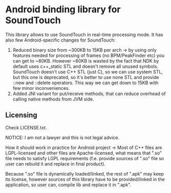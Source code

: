 # Android binding library for SoundTouch
This library allows to use SoundTouch in real-time processing mode.
It has also few Android-specific changes for SoundTouch:
1. Reduced binary size from ~300KB to 15KB per arch -> by using only features
needed for processing of frames (no BPM/PeakFinder etc) you can get to ~80KB.
However ~60KB is wasted by the fact that NDK by default uses c++\_static STL
and doesn't remove all unused symbols. SoundTouch doesn't use C++ STL (just C),
so we can use system STL, but this one is deprecated, so it's better to use
none STL and provide ::new and ::delete operators. This way we can get down to
15KB with few minor inconveniences.
2. Added JNI variant for put/receive methods, that can reduce overhead
of calling native methods from JVM side.

## Licensing
Check LICENSE.txt.


NOTICE: I am not a lawyer and this is not legal advice.

How it should work in practice for Android project ->
Most of C++ files are LGPL-licensed and other files are Apache-licensed,
what means that ".so" file needs to satisfy LGPL requirements (f.e. provide
sources of ".so" file so user can rebuild it and replace in final product).

Because ".so" file is dynamically loaded/linked, the rest of ".apk" may keep
its license, however sources of this library have to be provided/linked
in the application, so user can, compile lib and replace it in ".apk".
